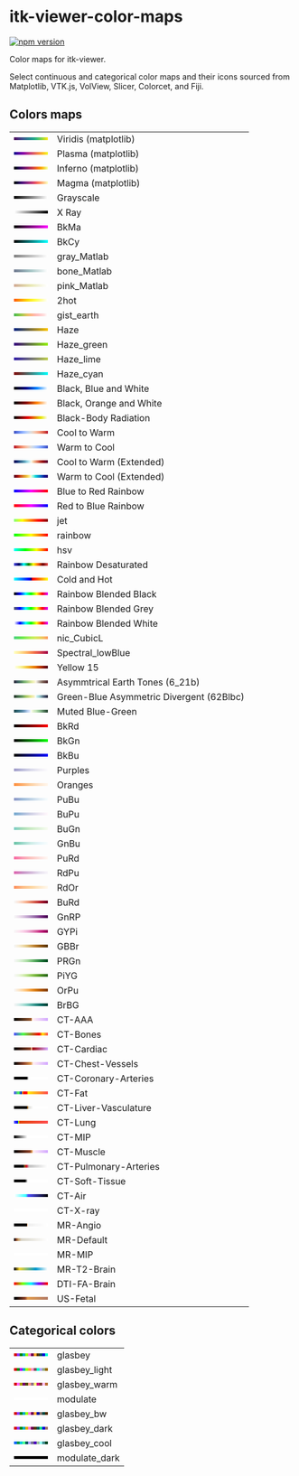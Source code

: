 # itk-viewer-color-maps

[![npm version](https://badge.fury.io/js/itk-viewer-color-maps.svg)](https://www.npmjs.com/package/itk-viewer-color-maps)

Color maps for itk-viewer.

Select continuous and categorical color maps and their icons sourced from Matplotlib,
VTK.js, VolView, Slicer, Colorcet, and Fiji.

## Colors maps

<table>
  <tbody>
    <tr>
      <td><img src="data:image/png;base64,iVBORw0KGgoAAAANSUhEUgAAADwAAAAFCAYAAAAZiY8XAAAAAXNSR0IArs4c6QAAAMZJREFUOE/lk1FOAzEMRJ8T22mbHqtH6P3PQbsbB2UDrSqEBAiQEB+jmSRfo7yRk5x78oIUR9zBbcqM7gqWCVO6JcJHToQJoTL9lpl3OhzCoL9mveeufXsfPsRNQdIga6DaMG24NoqulLyy05VdXtjrwiFf2eeFmi9brumy6ZiHP3GUl3O6UqVRRajJOEhBTnKO/1a4fbiwZZon+h//4fXdwqawYfw1pCe6E/G7fzPSOrD9HNLLm8I2d/yTG46H/Y4t/86GnwGuqRIzRB2bAgAAAABJRU5ErkJggg=="></td>
      <td>Viridis (matplotlib)</td>
    </tr>
    <tr>
      <td><img src="data:image/png;base64,iVBORw0KGgoAAAANSUhEUgAAADwAAAAFCAYAAAAZiY8XAAAAAXNSR0IArs4c6QAAALdJREFUOE/Vk8tuQyEMRI8vYNMq+e58dABXPO4mSpQIddEuRjNmNzqMXPPNLy3xTeTLI5mIeRjKHJhP6ciCIaiACdNDQ6OjqaGpDqXYvZCW4kOOsdDfToVURw7rrd9B593zoYWjZy2Irntl0QJWmd5wq/hwxw2qCS3L8jtyzbe2W3iU/oeF627hLcIPdCfZXyKcG67vCZfdwn+acHZcn3/p+27hLcJ9py82fO74ow1bQdK53c83/APR3iI95n4tVgAAAABJRU5ErkJggg=="></td>
      <td>Plasma (matplotlib)</td>
    </tr>
    <tr>
      <td><img src="data:image/png;base64,iVBORw0KGgoAAAANSUhEUgAAADwAAAAFCAYAAAAZiY8XAAAAAXNSR0IArs4c6QAAAL9JREFUOE/lk8FOAzEMRF/srO0spdD+/5dudmMUVVTi1AOIInEYvbmOZqZATSmOSEOlseiKydQLxoqzEtnwNCINL4rLlOBScOUm+WTikpgOXAZ+54Hrgel+p9WO1R1bOsukder0tlGn947ahkZHfUOmolNip0RSQiEcIsjWyFgZ7cSIE6OdGfFG+oXiV6pdsOWdAnX8t8DHUwPrrdnfbHh/auAfnXRjtNeHk+5/KfCydOr88OT87rc+fCb9+uXDHzioyxIGANGjAAAAAElFTkSuQmCC"></td>
      <td>Inferno (matplotlib)</td>
    </tr>
    <tr>
      <td><img src="data:image/png;base64,iVBORw0KGgoAAAANSUhEUgAAADwAAAAFCAYAAAAZiY8XAAAAAXNSR0IArs4c6QAAAMBJREFUOE/Vk9tKBDEQBasvSSez//+1bibSiYqCrMKI4kNxOo/FyRHwqVJR7Zh13Dol0YOqB0VuhBzETDptBkEh1AnVjQnVZGUo+62TMPZ73XOnnht7zUHYIHxQF3dKGZQ68DgX1kAXiiwMaY70Ai2p74h9R2O2vDPbykTAz+vCSk25h8Ip/iL5x8LjuvDFhnUQ5Tca7qvh+3Xh/9Xw0yNhlxvtiw2/7Te/tED4T2z4jsf8ZMOy9/utDedu48OGnwEUyX6QPIzOYgAAAABJRU5ErkJggg=="></td>
      <td>Magma (matplotlib)</td>
    </tr>
    <tr>
      <td><img src="data:image/png;base64,iVBORw0KGgoAAAANSUhEUgAAADwAAAAFCAYAAAAZiY8XAAAAAXNSR0IArs4c6QAAAGJJREFUOE/FUkkKwEAIy6Dj///bldxKKUVNoSc9ZEUHgMPdMecEZ2fvcP7yGwB2NbDKr5ZX/Fh4UwS6X1EtecUreVl4zQiYGSLi8e0z/C8xdy3mYr6MBwsvGeAbRuVXr634nRPFE+jJ30dGAAAAAElFTkSuQmCC"></td>
      <td>Grayscale</td>
    </tr>
    <tr>
      <td><img src="data:image/png;base64,iVBORw0KGgoAAAANSUhEUgAAADwAAAAFCAYAAAAZiY8XAAAAAXNSR0IArs4c6QAAAGFJREFUOE/FUksKgFAI9N3/xk9tYnYREeoErXQxX3QBQESYuxvnZJ9w/vJbAA41sMrvllf8WDgVgelXdEte8UpeFo6KQGba3vvx7Sv8LzF3LeZivooHC3sF+IZR+d1rK34nJhJ6JDqdWKIAAAAASUVORK5CYII="></td>
      <td>X Ray</td>
    </tr>
    <tr>
      <td><img src="data:image/png;base64,iVBORw0KGgoAAAANSUhEUgAAADwAAAAFCAYAAAAZiY8XAAAAAXNSR0IArs4c6QAAAGNJREFUOE/FkkkKgEAMBGuY5f//daVvIiKZtOApOfRKUoCj0eh0NDN7hvOXXwF2N7DLny3v+Knw5ghkv2K25BXv5FXhNSJQqQzG49tH+F9i7lrKpXwRDxVeIsA3jMufvbbjdwJhzg7tKQp+vQAAAABJRU5ErkJggg=="></td>
      <td>BkMa</td>
    </tr>
    <tr>
      <td><img src="data:image/png;base64,iVBORw0KGgoAAAANSUhEUgAAADwAAAAFCAYAAAAZiY8XAAAAAXNSR0IArs4c6QAAAFZJREFUOE9jZGBg+M/AwsLAwMrKAKbJYZOjZ4DsY2RgYPhHlieRHTzEPPx3pHn4D1EeZmZmYGBjw57sBzqGQe4CuY8Id4CS9G9iFOJVQ4RFFNtBpSwEAFzTDu2XWKRnAAAAAElFTkSuQmCC"></td>
      <td>BkCy</td>
    </tr>
    <tr>
      <td><img src="data:image/png;base64,iVBORw0KGgoAAAANSUhEUgAAADwAAAAFCAYAAAAZiY8XAAAAAXNSR0IArs4c6QAAAGdJREFUOE/dk0sOgDAIRMvn3sO9/YadFjWSoDEuuiENwzwYArCISGPm8KrqLNyEn9U4m7XXJjObj8x67ZeGAUxVxu5S3gJ+W9s3PH51ww6DiHZRywIKJw1gyDbJ/q/MsKoGCFfx67VXlE4T6Mx6zVUAAAAASUVORK5CYII="></td>
      <td>gray_Matlab</td>
    </tr>
    <tr>
      <td><img src="data:image/png;base64,iVBORw0KGgoAAAANSUhEUgAAADwAAAAFCAYAAAAZiY8XAAAAAXNSR0IArs4c6QAAAIxJREFUOE/dk90KgzAMhc/PHthrX8IHdnOSjkmlnYWJKF6UhJA0CV8Ou35404IkKGzuLzGCX7+Wl2qI5j/iqocllI8wy3jMt8olK7XtHHb9MKVBa4tGEwv0vRZ+NcnsXtiQma4gv6KzCD8vRdiEcexJj9uEgw5KDT8EMdf9bw0HyU+PHYRtONftnxqeAXuaE+ghaPQ8AAAAAElFTkSuQmCC"></td>
      <td>bone_Matlab</td>
    </tr>
    <tr>
      <td><img src="data:image/png;base64,iVBORw0KGgoAAAANSUhEUgAAADwAAAAFCAYAAAAZiY8XAAAAAXNSR0IArs4c6QAAAJVJREFUOE/lU8kNgDAMs1P2/7AF07APp9I0tPSDOISEeCAXxyClttl37UIhGASGjIiS0/NulrTOJ4zflFqK/afWUTkBGdIjAPxsaO+uKefGAYr1PHN5Xun7rp3/tvB0uLC6rq5s7n/b4bFcWILF+VKk/WI8/o9F2iOcY34n0sOhw7GDAq2O9XvvsKQLeq/DDQBN3fkOr+95E+hSlOqhAAAAAElFTkSuQmCC"></td>
      <td>pink_Matlab</td>
    </tr>
    <tr>
      <td><img src="data:image/png;base64,iVBORw0KGgoAAAANSUhEUgAAADwAAAAFCAYAAAAZiY8XAAAAAXNSR0IArs4c6QAAAJRJREFUOE/lU8sOwzAIMw3Q9hv7/1+xRyavIEVMu0ydpqkHCzDhQIylb+gwAF6QHGPtjz3OmbzCg1MDmgNNC9peiwNTwoDJANGIC4B1R49cGIk5ePaTi1ySi7mhlr7hfraFb4csTEV1UPojhamsf13h6yEL17Oe4wN+dtJx1rRCOekLNCwx+vidh2kdvn96N+P/ePgBwdAi6Gro1dYAAAAASUVORK5CYII="></td>
      <td>2hot</td>
    </tr>
    <tr>
      <td><img src="data:image/png;base64,iVBORw0KGgoAAAANSUhEUgAAADwAAAAFCAYAAAAZiY8XAAAAAXNSR0IArs4c6QAAAJtJREFUOE/lk80KwkAQg7+Z/fXJeuvj9uXUjkw7tR4EEaqXHkKSWVgIJDJMozWdaWpUJdi1UdRoYnRROkIToTmjT93N3xLOzfXCqy9zJs2FZGXlDeFFKlBB/FfnzVfQDJoCuusUN+cU90W/IGco5S1kmMb5bIHvZwt8OzLwxZT670p7hVX3Wn+o9PXbwB2lxp6P23ADKbHp3234AaZLfOgZ/nd+AAAAAElFTkSuQmCC"></td>
      <td>gist_earth</td>
    </tr>
    <tr>
      <td><img src="data:image/png;base64,iVBORw0KGgoAAAANSUhEUgAAADwAAAAFCAYAAAAZiY8XAAAAAXNSR0IArs4c6QAAAKpJREFUOE/FVFsSgyAMDCHpRTwo3rsmdkKQUqstzmj7wQyIm9fuEnhIM6IARQWOCoSa93mh+Ld69r3/55hlcYuLkuNUbLnzs9914Zp6eIXLddQ4z5jrnJav7SvwMCri9P+GqQyxHdQ1DSfpZjgoEJ3BsKlj9iF/UsY1DY9TZfgl+Y8lvcmwSbUM5jxJp/sewxEFbrseNht4MV+ZOuhhyxnf3o3Fp1vq6PfwA4f/NLzUsOdvAAAAAElFTkSuQmCC"></td>
      <td>Haze</td>
    </tr>
    <tr>
      <td><img src="data:image/png;base64,iVBORw0KGgoAAAANSUhEUgAAADwAAAAFCAYAAAAZiY8XAAAAAXNSR0IArs4c6QAAAJRJREFUOE/lVEEOwyAMSwKoL+r72L9bwmQIbYp2nFZNPUQBO4DAMbwuubIohaQksZBEJQkuMEekQtyyttwD9dX4jqEW+Dk2vuGVGHvb+p47f9Z7vho+8lQXPI597NwDNz64devyUpbypAvncp/CUIR+rvD+PwrjgZwFPrU0rCmTFa4tnbf7FP6Wh0enTB5O9me4C78BEMgxzBW2/64AAAAASUVORK5CYII="></td>
      <td>Haze_green</td>
    </tr>
    <tr>
      <td><img src="data:image/png;base64,iVBORw0KGgoAAAANSUhEUgAAADwAAAAFCAYAAAAZiY8XAAAAAXNSR0IArs4c6QAAAJNJREFUOE/NU1EOhTAI64BreAgv7SV128uARYz6YaLL+2Ks6aArpHlaKlEBcwWxRyogz3tU/O6+8zjy7Hx413HWeI0btveiuYTeQi19W6znA0/2vPM7nuZpKWMEA8TZP+EsWLgiqZjvBecxgs0lc32Aw1JA5LWC483hbYzg/3F4fVtwHM3Xd7jtLLVpyRAG0sMd/gFmtjJDgvNiAgAAAABJRU5ErkJggg=="></td>
      <td>Haze_lime</td>
    </tr>
    <tr>
      <td><img src="data:image/png;base64,iVBORw0KGgoAAAANSUhEUgAAADwAAAAFCAYAAAAZiY8XAAAAAXNSR0IArs4c6QAAAKdJREFUOE/lVNEOwyAIpAL1xX92/z3FBdC2WUy2LO32sAcSvRNQOVhyTE0ogKwIQm4VEQQDSNA9gbBbI4JKbFjta8XUxjnFd35w3H09ztHXYveYzrHxns9zjTPmxx2b5mUoR3zz3e+03GKS+pMHr9D0g7/94BxT/bcKl/cqjCax8yR9doVd6i8lnWO6X1Jh1H77sIdN5vMeLuzzwPnn2cFQNCd2fNLDDxElNc+0VPwdAAAAAElFTkSuQmCC"></td>
      <td>Haze_cyan</td>
    </tr>
    <tr>
      <td><img src="data:image/png;base64,iVBORw0KGgoAAAANSUhEUgAAADwAAAAFCAYAAAAZiY8XAAAAAXNSR0IArs4c6QAAAF5JREFUOE/dk7sKgDAMRU8L5irY//9Yn4MVRLBk6BKHcJZkOLlJAg4QYHRhNpDAWjQwgR78mJmUKcZVanN29CRg7yJ6LyyA8BZeeIQygDfhNbxwPXWv8PJL4Zr6++9Pju8T6OHPJKQAAAAASUVORK5CYII="></td>
      <td>Black, Blue and White</td>
    </tr>
    <tr>
      <td><img src="data:image/png;base64,iVBORw0KGgoAAAANSUhEUgAAADwAAAAFCAYAAAAZiY8XAAAAAXNSR0IArs4c6QAAAGBJREFUOE/dk8sKgDAMBMeCuwr2/z/WJyI9KJT20Es9hLkkh8kmA3AaENCEAWyQ8pTBghczM8EzKD7lArUUewbgaCKaFtaB8N698BRhvNOvS3jrXjideqXw+kvhlPrn7y+O7xPoT4XzBgAAAABJRU5ErkJggg=="></td>
      <td>Black, Orange and White</td>
    </tr>
    <tr>
      <td><img src="data:image/png;base64,iVBORw0KGgoAAAANSUhEUgAAADwAAAAFCAYAAAAZiY8XAAAAAXNSR0IArs4c6QAAAHJJREFUOE/NkskKwCAMRJ9RSpdTocv/f2dXUuzBngz14CEEwzD4knHA1QMdoP2tUu8mRNNShp8PShgRWWLNSfde5+nMAacVeADazAXVCHxYgS36GoF3C4Bqf11Yo60GhSKeF+kVkemJu0Z6swJb9LVd+Aa1hxPoBN+lKwAAAABJRU5ErkJggg=="></td>
      <td>Black-Body Radiation</td>
    </tr>
    <tr>
      <td><img src="data:image/png;base64,iVBORw0KGgoAAAANSUhEUgAAADwAAAAFCAYAAAAZiY8XAAAAAXNSR0IArs4c6QAAAMdJREFUOE/dkzFuAzEMBOdOInV/8hf8aD/HdZDEJ1LSBZSDdO4cOEgxGLaLXS6n8+WQrSBF72yKFpm3loyUPK0aTqiudyS8oBKACGg+vhlIGmgKd3RtyNrJS9jJOIKTeyUPI3cjtUpqxtrqZPE7mIGFK0dQjWGVsVd6NXp4Dxu+G+1m+M3x8KdjH4a9O/bWqFdnOZ0v42HgLSMz6P8K3PNW0L/WcLQ8m31+w+3lDQ8j+W9P2qnXNiftjwL//O/TJ91QjPSCH/4C4/S8XDmOziUAAAAASUVORK5CYII="></td>
      <td>Cool to Warm</td>
    </tr>
    <tr>
      <td><img src="data:image/png;base64,iVBORw0KGgoAAAANSUhEUgAAADwAAAAFCAYAAAAZiY8XAAAAAXNSR0IArs4c6QAAANBJREFUOE/dk8tuwkAQBMvenRlIIs58Af9/4OPYmX1ENoYbSg5GinIo9blV3dM1X4adBT1l9EvQT0U+BDkqchTykgclPTGSKfPBmNWYTJnU4IkyxFZ6vtOy0rJRk1JnpSYjECpCdKGOTPSE90y0hLeZaDNeF6aVCPCVgfvAo+O+URruFS+VKI90vARxc6Js3ArTNV/6vyq8FL8txV8XbrsXVmNsdv+KYS9O3QxXO2f0JO+dtNh9zu+e9C8Mx+6Gf/hwS4ajVJbv7vvhx49fTfobIYyqafgnQO0AAAAASUVORK5CYII="></td>
      <td>Warm to Cool</td>
    </tr>
    <tr>
      <td><img src="data:image/png;base64,iVBORw0KGgoAAAANSUhEUgAAADwAAAAFCAYAAAAZiY8XAAAAAXNSR0IArs4c6QAAAN9JREFUOE/lk7tOxDAABCeOn0lIy7fd/xfQQYgd23HsoDvR0EBzguKK1TbbjLTTweVUVqKdoreS3iqkU6hBI0dzazVqbhsrUe7aCu0M5prhK1bjBss4DcyjY54sk1GMWjIbyZNRDEoyy5PnLqKEQMcXWvig+jfaulCXd2oItLBRfaCuG8fiKX5j3yLJb4R1I4ZE8oWcdnIu5FhI6SAfHXsV5NaTT03uNBlJpicLQRY9HVzaowHXRwM+/g/4lRaWP790uQewtprhm8OOycg7OLxSfPzR4T0W4i8OJyHYRc8nQDt6K0KjdXEAAAAASUVORK5CYII="></td>
      <td>Cool to Warm (Extended)</td>
    </tr>
    <tr>
      <td><img src="data:image/png;base64,iVBORw0KGgoAAAANSUhEUgAAADwAAAAFCAYAAAAZiY8XAAAAAXNSR0IArs4c6QAAAOpJREFUOE/lk71OwzAURs+9dpPmxy0sHZHyWH13JNSpldhwmpDYjlGYGSIGhGA4D3D0fUfOdLmSQC0JpwtOE24XaYtA21jqRqlqZX+0FM5gncW0BtMotjEYp+hKrWi5w1Qlpimx9UqFqQ7Y6gEtH5HyhBQnxHRczBOveeDKzC0lbtFymS3P48LLqPghkfpI9AviE9kndEjkcUHuEekT6sMn+JnsA9lPLH4i9TMyTuznd2odkTCg8Y7GHjnTLf9NOG0SPliKwy9e+C2Q+20Lx03Cf+jS4SthVwSajQ2vHcu3Gh65Mv1YwxJ7PgBL6YOKfnHF6wAAAABJRU5ErkJggg=="></td>
      <td>Warm to Cool (Extended)</td>
    </tr>
    <tr>
      <td><img src="data:image/png;base64,iVBORw0KGgoAAAANSUhEUgAAADwAAAAFCAYAAAAZiY8XAAAAAXNSR0IArs4c6QAAAFlJREFUOE/lk8EKwCAMQ58w0O3/v1U35lYpeHJO2XH0UBqS9hCaOhBZgQBof8Mz/eveQgZSrb2De5zOz/ix7kBua4Yva4Zza9gDWxPv/0U6AsfjVTTSp6ULF/z4n/Lum09IAAAAAElFTkSuQmCC"></td>
      <td>Blue to Red Rainbow</td>
    </tr>
    <tr>
      <td><img src="data:image/png;base64,iVBORw0KGgoAAAANSUhEUgAAADwAAAAFCAYAAAAZiY8XAAAAAXNSR0IArs4c6QAAAFpJREFUOE/lk1ELgCAMhD8hSPv/v9WKrInWQ6QSPsoexh3b7uHYzQgIOMByY4v/zft0gYkVcm0Pvnmt19rt0RmBS5vhU5vhUBqegeUT77Ei7YG98iop0oemC0cfIJ/ygRlg0wAAAABJRU5ErkJggg=="></td>
      <td>Red to Blue Rainbow</td>
    </tr>
    <tr>
      <td><img src="data:image/png;base64,iVBORw0KGgoAAAANSUhEUgAAADwAAAAFCAYAAAAZiY8XAAAAAXNSR0IArs4c6QAAAFBJREFUOE9jbP9f8Z+T4TsDB8MPBhCNzIaJ4aIZfjAwMHxnYKA3TYm1jO3/K/6NNA//HWke/kPIwzB59KRN86QMyy5oaZjSJP2bkIeHUx4GABhjLoaWFMXAAAAAAElFTkSuQmCC"></td>
      <td>jet</td>
    </tr>
    <tr>
      <td><img src="data:image/png;base64,iVBORw0KGgoAAAANSUhEUgAAADwAAAAFCAYAAAAZiY8XAAAAAXNSR0IArs4c6QAAAFlJREFUOE/lk80KgDAMg7+BsOn7P6tuOK0UPO2H4lF6KA1JewhNA4KsQAK0z7Clf91bKnC8lQd4xOm8xRt6QLi9Gb68Ga6t4QhsTbx/F+kdKP2raKRPTxd+AJMHn/J+EEzZAAAAAElFTkSuQmCC"></td>
      <td>rainbow</td>
    </tr>
    <tr>
      <td><img src="data:image/png;base64,iVBORw0KGgoAAAANSUhEUgAAADwAAAAFCAYAAAAZiY8XAAAAAXNSR0IArs4c6QAAAFlJREFUOE9jZPj//z8Dw2cG8vAXDH0sDN8ZeBkYqIZZvmNxGqa1RDufkeH//39Eq8YImKHp4b8jzcN/aOVhHgYGBj4SkzdIPUgfLFvQIkn/ppWHqZGXqe1hAJ/o0fITXg0nAAAAAElFTkSuQmCC"></td>
      <td>hsv</td>
    </tr>
    <tr>
      <td><img src="data:image/png;base64,iVBORw0KGgoAAAANSUhEUgAAADwAAAAFCAYAAAAZiY8XAAAAAXNSR0IArs4c6QAAAK9JREFUOE/dk7EOgjAURQ8JDiVBSBDH8jn9/5lJXQUsgdBEREMkkSIDbOjwcl67ndx3HaXSpzGaptGMOd5b34UkAnkAGUEy4dEDff6e8vMX7xpkCEkAMpgwhNgFMiAfON0z0BXkFRS1zbyGooK2c9kLYY3vedbbUSrt/kk4EAJ/JD0n/Pg54T7pPtUh6bUJt5sSLoDrzHkvPOklCd9t4RJjblaf13X4Avr07vMGO/wC5lRgaHOSOosAAAAASUVORK5CYII="></td>
      <td>Rainbow Desaturated</td>
    </tr>
    <tr>
      <td><img src="data:image/png;base64,iVBORw0KGgoAAAANSUhEUgAAADwAAAAFCAYAAAAZiY8XAAAAAXNSR0IArs4c6QAAAG9JREFUOE/lk80KQFAQRs9dWOBBFO+DB3ffgiUWFyN/RSEkFncxzfRNTZ2aoxARKqCGTX8rW98xBaDHishI0MRoAicHD3CZ+tG8t7+ZKUQ624Bb24CbP4BDMtKfXtpcAh4cLx+4/oXD/uz/4vOJ1z0/NrjthWgG9gAAAABJRU5ErkJggg=="></td>
      <td>Cold and Hot</td>
    </tr>
    <tr>
      <td><img src="data:image/png;base64,iVBORw0KGgoAAAANSUhEUgAAADwAAAAFCAYAAAAZiY8XAAAAAXNSR0IArs4c6QAAAHhJREFUOE/llMsKgCAQRY+tc9/j/z+t2ku7tEJQUJtaFUEthtHray5HVcAGLdAh52SsVfkUaZnXqgkYLkNjslPPKtAz4Lcbi1xom6mx9LgQadtrsa+A9Wg0mvdlfM+we5OwRLYHmnDnniBs/0Z4eZNw+nikX+RuwjsoyKlSEERyVQAAAABJRU5ErkJggg=="></td>
      <td>Rainbow Blended Black</td>
    </tr>
    <tr>
      <td><img src="data:image/png;base64,iVBORw0KGgoAAAANSUhEUgAAADwAAAAFCAYAAAAZiY8XAAAAAXNSR0IArs4c6QAAAH5JREFUOE/lkzsKgDAQRJ/Wflo/p7LyFt5a7UXIgl+iEUKQWImFxTC7UwwMOxtUdbOJShBJOViliJysHJ0cDhSG7dnWwh5ovYgZHq20ZTwC2q5z2NG2IWKmZDGwZ61de1DVzfq3wMuXge9KUgKZKdIbF56/DOz7jrcqPf0p8A7ulw1h6vPbEQAAAABJRU5ErkJggg=="></td>
      <td>Rainbow Blended Grey</td>
    </tr>
    <tr>
      <td><img src="data:image/png;base64,iVBORw0KGgoAAAANSUhEUgAAADwAAAAFCAYAAAAZiY8XAAAAAXNSR0IArs4c6QAAAHFJREFUOE/lk70KgDAMhD+d7e7P+z+a7V7crJ4UFEopdSoODuGSGw4+knSS5BxYCyVNPY3ABMy3pn3q9Q5Yq2Xwr1Ex0mxAjLOZZp78QGDhuCvto/fMnaTzb8DHl8ClI1mAeEytNhy+BK59Ryvg/U/AF/9VEmHMOHLAAAAAAElFTkSuQmCC"></td>
      <td>Rainbow Blended White</td>
    </tr>
    <tr>
      <td><img src="data:image/png;base64,iVBORw0KGgoAAAANSUhEUgAAADwAAAAFCAYAAAAZiY8XAAAAAXNSR0IArs4c6QAAAKVJREFUOE/Vk0sOgzAMBefZgV6OU3FDrkN+VUKEiip1xaIsrPFLVk/WaNnWahaRRUyNCbO9Z40cVHAruAqhM595kpgRs8SE0XPf1ffOMQHO97aHKrwTHOEVwqAXsCysgGc6LzmBJx1/6RhvzEKxogjsB1umcQct21ruKPySCA8pnO8o/KQLpzsKP+nC8WdhTwT+wOHaPP1wejj77bChWIbDzd+rw28mt+mseIsUogAAAABJRU5ErkJggg=="></td>
      <td>nic_CubicL</td>
    </tr>
    <tr>
      <td><img src="data:image/png;base64,iVBORw0KGgoAAAANSUhEUgAAADwAAAAFCAYAAAAZiY8XAAAAAXNSR0IArs4c6QAAAIBJREFUOE/lk0EOxDAIA53/v6kPKwa8gjRSdy/tOXuwGHMBK2QoDyETSALhQBDIqg6tnk/f+uXyrZiVAS1fzJg9K84vLi+q+7nYJqePVly6c6/Bayw1x9f6xQbQ1XJPkAKt+gJPYSiP/LfAsVPgMMAeXti3CVyny+eT5jaBX/zhD2KYynrGZBcjAAAAAElFTkSuQmCC"></td>
      <td>Spectral_lowBlue</td>
    </tr>
    <tr>
      <td><img src="data:image/png;base64,iVBORw0KGgoAAAANSUhEUgAAADwAAAAFCAYAAAAZiY8XAAAAAXNSR0IArs4c6QAAAJ5JREFUOE/lk7GKAzEMBce7//+1FyJZsvWCnSXVwV2XYothjA2GV0yThqQH0g+lB2A0bFvVoRxp+WJ2tHE0HBbTIA2lf6wMFMnbsc3yuotxvU0UE+WiUApFUSHUi3DhVpvRYQTMXN80PBs9G3F5nT0atg1WJ1YHpgNvJ9ZOnIMmjbrb4Hm3weNug/N/g2P3zG8Nl0E8UfbvNXx1/VfDL/EtyEXrIuyvAAAAAElFTkSuQmCC"></td>
      <td>Yellow 15</td>
    </tr>
    <tr>
      <td><img src="data:image/png;base64,iVBORw0KGgoAAAANSUhEUgAAADwAAAAFCAYAAAAZiY8XAAAAAXNSR0IArs4c6QAAAMVJREFUOE/lk0tuwzAMBccSKdlKjxHkArn/pSzKH9lNCiVpC3TRVVAU7WLw3nbwyO54Ol/DkIjpQEufFDcoLik+uAcdolc0XJAAsffEwX9m69ETpCFEFZLcGVToRejfU/ytR1GCbwTUBXwXHyScO+C6F9ZlJ2cj54LlERvzLSczlmLMZsxlYikT81Soc2VbK9tSqWtjo9bG/tG74+l8+W/Cr39XuN7X/bLw/ruFC9kMG5930tuPCqunFyWKPP+Hp8pWv//hN14dTTr09mHBAAAAAElFTkSuQmCC"></td>
      <td>Asymmtrical Earth Tones (6_21b)</td>
    </tr>
    <tr>
      <td><img src="data:image/png;base64,iVBORw0KGgoAAAANSUhEUgAAADwAAAAFCAYAAAAZiY8XAAAAAXNSR0IArs4c6QAAANpJREFUOE/lk7tSAzEQBFtaSavzBRREJnLkL/D//w4RyT1XknmVDycEBBDxCKZ6066dcYfT8TV1iubEhamLxByJXSAkQZIQ1L/fKhv1mqyeXj07dfTqyNd00aMhkCVu1KBoTGiIZBFUAkmU4HrE7RDf4X3G+UwIt4R0T5EbHmphKI3BGtYapZ0prWHTyjrOrNPMMkzMw8QyTpTZttSlUFejmW2sZaXaQpkfcYfT8eW/CT//VeFqRluMWj9++OlnCd8R0v7zSp8bNn690sUW6rXS5+8LX7Yrv2rDb3obR1RNAWp0AAAAAElFTkSuQmCC"></td>
      <td>Green-Blue Asymmetric Divergent (62Blbc)</td>
    </tr>
    <tr>
      <td><img src="data:image/png;base64,iVBORw0KGgoAAAANSUhEUgAAADwAAAAFCAYAAAAZiY8XAAAAAXNSR0IArs4c6QAAAMdJREFUOE/dk0tuwzAMRMcQf0KMniDnyS73P0W3EkVZdmG76TotigLN4mFI7gbDma63+0ZmSKxIxCDRc2YFEZ83EjAJhPhQZYWyHWoiMNnVMGfDxfLBnPXcVZCFkCXhooS3nDBngKlim95ReoEvDW10tCUQ64JYB2Ib8B7waAc19vmktUDzXTu8Okpx1OLwh1aH14b2SY+OB9P1dl+/ZZgFSv/b8HjG8J6yvkjCyzOGv176BRLuyQz0gw4LK/IvdThGh/9Bhz8AoVe7JmUyOsEAAAAASUVORK5CYII="></td>
      <td>Muted Blue-Green</td>
    </tr>
    <tr>
      <td><img src="data:image/png;base64,iVBORw0KGgoAAAANSUhEUgAAADwAAAAFCAYAAAAZiY8XAAAAAXNSR0IArs4c6QAAAGFJREFUOE/FkjsKgEAMRN/i6v3vq64ynQhKkhGskmK+JA04OjADmpW9wvnLrwHDDezys+UdPxXeHYHqV2RLXvFOXhXeIgITsDy8fYT/JeaupVzKF/FQ4TUCfMO4/Oy1Hb8TtNIJ8u4jL68AAAAASUVORK5CYII="></td>
      <td>BkRd</td>
    </tr>
    <tr>
      <td><img src="data:image/png;base64,iVBORw0KGgoAAAANSUhEUgAAADwAAAAFCAYAAAAZiY8XAAAAAXNSR0IArs4c6QAAAFVJREFUOE9jZGBg+M/AwsDAwMrAAKbJYZOjZ4DsY2RgYPhHlieRHTzEPPx3pHn4D1EeZmZgYGDDkewHOoZB7gK5jwh3gJL0b2IU4lVDhEUU20GlLAQAr9cJ8oQxyqcAAAAASUVORK5CYII="></td>
      <td>BkGn</td>
    </tr>
    <tr>
      <td><img src="data:image/png;base64,iVBORw0KGgoAAAANSUhEUgAAADwAAAAFCAYAAAAZiY8XAAAAAXNSR0IArs4c6QAAAFVJREFUOE9jZGBg+M/AwMLAwMDKAKHJYZOjZ2DsY2RgYPhHnieRHTy0PPx3pHn4D3EeZmZgYGDDkewHOoZB7gK5j7A7QEn6NzEK8ashbBHldlAnCwEAqtwJ8qYMUZsAAAAASUVORK5CYII="></td>
      <td>BkBu</td>
    </tr>
    <tr>
      <td><img src="data:image/png;base64,iVBORw0KGgoAAAANSUhEUgAAADwAAAAFCAYAAAAZiY8XAAAAAXNSR0IArs4c6QAAAI9JREFUOE/lU1sKwzAMk+Td/wD96Hl6p23dsNKEFgp9jDFGP4Jt2ZgYSey74SURCsFxnkfWE77Sjzp/MpKESFBAywn/IWtm7n7OlZl5jooljqnfMAPeUXc59t0wXu3g5ycHRxQ2mjoOsP0rhh/bBwuyvJeS/1dJ333ITfbLeQ+n14v/9r7KsAJpuOLXL3v4Db2DE7vloNCTAAAAAElFTkSuQmCC"></td>
      <td>Purples</td>
    </tr>
    <tr>
      <td><img src="data:image/png;base64,iVBORw0KGgoAAAANSUhEUgAAADwAAAAFCAYAAAAZiY8XAAAAAXNSR0IArs4c6QAAAIRJREFUOE/VU9EOgCAIPNT+yl/0i8tqEBQP1tbmmj0wxiHgDY5qyRtCBGKCeG+RY4dL7DCfl3oz66e1Z05rbRZpP+eJ+zdwmcu45AJAbaMb3N5TLXntS3g6PuRJDka49iWsW00JoDE3vPQl/HLDLAtcp/3FSc+PhPkcTVO/0TBrnZo63wElKBNSL+Ki1gAAAABJRU5ErkJggg=="></td>
      <td>Oranges</td>
    </tr>
    <tr>
      <td><img src="data:image/png;base64,iVBORw0KGgoAAAANSUhEUgAAADwAAAAFCAYAAAAZiY8XAAAAAXNSR0IArs4c6QAAAJlJREFUOE/lU0EOwyAMi5Pv98yT+ql2axUnMLROExK9TDtUDsREmNpYynrAIFAVJUJgSuQ6a0dlL7iOvuaHQFNpddtjTxrPGj/2LM/WOex3Mz9xOA8Q+FlIYl9L3J+cyk1cyvr8N8GPacH5mr/yh/cxwUZr3mZpC4t9s7Tb2635zpm19DYm+JrheqFrhpXZeuXvvgy7eExk+AQhAhOn78L49wAAAABJRU5ErkJggg=="></td>
      <td>PuBu</td>
    </tr>
    <tr>
      <td><img src="data:image/png;base64,iVBORw0KGgoAAAANSUhEUgAAADwAAAAFCAYAAAAZiY8XAAAAAXNSR0IArs4c6QAAAIRJREFUOE/lk0sOgCAMRGeKR/ZSnsYD+Q0tLZK4w426osybkhQYjtN8DCSSEImA17oWfSAKZ/CrV9RbPdYHqK7nttx04yKMlUSzr9x0Zr/2IOrck3VjXle/82DjNO9/G3jrGjgRgne98Ho/sMQ3/dqXXrpeuGSwZtgv6oEMe75Ltp/I8AlQcROs+Zl2nAAAAABJRU5ErkJggg=="></td>
      <td>BuPu</td>
    </tr>
    <tr>
      <td><img src="data:image/png;base64,iVBORw0KGgoAAAANSUhEUgAAADwAAAAFCAYAAAAZiY8XAAAAAXNSR0IArs4c6QAAAIxJREFUOE/lU0kKgEAMSzr+2u959EeupFVHFEFQRPFQ0h1KGpZ1NSQOkBVCC19mB/m5Hj1EImG0lT/nMi59iF7NUIaYEypWzaMJqb3KbPI+s6op9k7HqbbZ7zNlXfV/O7jbHwwk9rcwXIgZIrP/AobbQ4b13ti/+tdfurn80hb6yXp+SsMJBoSWT2p4BIvMXWaJdZWAAAAAAElFTkSuQmCC"></td>
      <td>BuGn</td>
    </tr>
    <tr>
      <td><img src="data:image/png;base64,iVBORw0KGgoAAAANSUhEUgAAADwAAAAFCAYAAAAZiY8XAAAAAXNSR0IArs4c6QAAAJRJREFUOE/lU1sOgzAM86Nn5WSchGuNPZS0wJimDSQ0CU39cOqkH25sdkN/LxQsY0HDEkyjrFAoMryaV33H6DXM/huu8dO8SJCE4kQNJopa6qhY+8nOiDYTiOQrAvp074b+9m+Cr9sFTxt/dsT5NjxuFywUG8bxgh1e/JGlL7sEf8uwhJIf8prhyD6T35vhzPRBGX4AV9YTp+v+LPwAAAAASUVORK5CYII="></td>
      <td>GnBu</td>
    </tr>
    <tr>
      <td><img src="data:image/png;base64,iVBORw0KGgoAAAANSUhEUgAAADwAAAAFCAYAAAAZiY8XAAAAAXNSR0IArs4c6QAAAHxJREFUOE/lU8sOwCAIa9H9637Lr/SwZ0QWzebJg0u2AynUQiQNjHM44Al4ARO6nCvnCFZ5UyOmE+TeFMrBMNdU/qYRAVLQ0Go++NTb0JJQLa932qyC1NlVHeewNxee7KMfXHgb67AU919yeP2bw8tYh6s773G4vvmOGz4BDBUThB0mRnYAAAAASUVORK5CYII="></td>
      <td>PuRd</td>
    </tr>
    <tr>
      <td><img src="data:image/png;base64,iVBORw0KGgoAAAANSUhEUgAAADwAAAAFCAYAAAAZiY8XAAAAAXNSR0IArs4c6QAAAJxJREFUOE/lU1sOwyAMsw07KvfjRt09usFEAlVZpWkf3aRpHyjkgVESm0vKtQahRMJseLI9fshFr6UEBgKi2dkXuIvD8nMdg6ARC46ljjnfHUvjD8Kx2A7cmu93wxxxy/WaJeXysuELUaXjMH644fu/bfj2+Q07HQelGy2x0fbLlL6mvJazNBybbvaaflfD7Q3Q9Dx0a0OZ9HyOhh+ypV5rlJGRwgAAAABJRU5ErkJggg=="></td>
      <td>RdPu</td>
    </tr>
    <tr>
      <td><img src="data:image/png;base64,iVBORw0KGgoAAAANSUhEUgAAADwAAAAFCAYAAAAZiY8XAAAAAXNSR0IArs4c6QAAAI1JREFUOE/VU9EOgzAIvKP9yX6UX2ynSxG0XXyQZFv0gQAHITkOWKeyIiXslhOouRxYXx9iAaQz8sjpOIE9FoutjwloJuYtpvaPmM4Yei13XL2AOvOstuGsU1nihLMt5JmEX3HCfhFGuF2DbvVXCudt9pcUrnHCd1PYF3LtpOc44Q+F/Y9DCne/9scffgN8JhNhoAye9wAAAABJRU5ErkJggg=="></td>
      <td>RdOr</td>
    </tr>
    <tr>
      <td><img src="data:image/png;base64,iVBORw0KGgoAAAANSUhEUgAAADwAAAAFCAYAAAAZiY8XAAAAAXNSR0IArs4c6QAAAKtJREFUOE/lUzEOw0AI8/X/7z0pgE1FaZoOHdLqMnVANojFsj3mnHlLAgwMxYEKDAYgB8IB1sQb73uGId2ae/P9lu6QO2gBWfPCx/66x2Pvn4PTixN0NdZsPWGCUzAWJjx690hYCKaEMbEV6kDLxJhz6t8Ec4lgOtKucLhcFeiEyt0FDscSwYsiXbGOivZXkeYz2uci7Z8FE6N6e3GHcxf4S4eruzrbYcESuAOB0SvCTyTezAAAAABJRU5ErkJggg=="></td>
      <td>BuRd</td>
    </tr>
    <tr>
      <td><img src="data:image/png;base64,iVBORw0KGgoAAAANSUhEUgAAADwAAAAFCAYAAAAZiY8XAAAAAXNSR0IArs4c6QAAAKZJREFUOE/lU0EKwzAMc///3xwqyR2Kk7YMNjY62GAHI1nJRchaWmtbZEQqY9PWJzvWbu63ZIbMmbUPLutjeOKiuk4jtKP1XUO9dW1y/+2coVWRa2FNcYI1RJDG0w4GrGsg0XeIQSGW1lr+m2FdNqwMwWkeaf9iwhgJ87Jhnzkz8A3DPm2f6zzxF04aTw3n6O1dh93v6q5x9vXTCWfkirc6jGn8QYdvA/ly2u3SplUAAAAASUVORK5CYII="></td>
      <td>GnRP</td>
    </tr>
    <tr>
      <td><img src="data:image/png;base64,iVBORw0KGgoAAAANSUhEUgAAADwAAAAFCAYAAAAZiY8XAAAAAXNSR0IArs4c6QAAAJdJREFUOE/lU8sKAjEQS///f627k2SknaLoQUT3sOAh5NFT6KT1fslmAAaaE3Ci/ODyE0qkHhryzJMjN5ILU1fmEDIEB1945IT3Qu666/LrbSO8EboODrhzQhtBFiSVjuVDCBFhgpNVenHr/eJ/K6zDC49r4Hl/mIcXPvlJx8eF15bHnt9vGEiN7f66Yc3tfr/hQNhPG74BKn8oiTVsRysAAAAASUVORK5CYII="></td>
      <td>GYPi</td>
    </tr>
    <tr>
      <td><img src="data:image/png;base64,iVBORw0KGgoAAAANSUhEUgAAADwAAAAFCAYAAAAZiY8XAAAAAXNSR0IArs4c6QAAAJhJREFUOE/lU8sOwzAIc/7/d9PDwMBEQqN2l63aDpt2QH5wssCtbz1aGBAEQtESPfnUMbQiDnPUToHbw+weBaY3uBTqxOENLrCxU3DXhVRCaSAdpBVPXdwCag5lgMUn5qA8DJ4efWLrW/d/C2zXAufFZV38Fy/Ma4H19OIrsAsW//KX1o8EPvb4lcDZ7+zv0w7PHs8+v9/hO3NGO9E/J89tAAAAAElFTkSuQmCC"></td>
      <td>GBBr</td>
    </tr>
    <tr>
      <td><img src="data:image/png;base64,iVBORw0KGgoAAAANSUhEUgAAADwAAAAFCAYAAAAZiY8XAAAAAXNSR0IArs4c6QAAAJdJREFUOE/lk9FqQzEMQ3X//38DN5Lsoty021s7GO1gBHMskRfFzjHG6EKO4fYX23Hg1vJDba6+7l56ghVexeZFEzMl4vRcvOsH46WYO7uXMCkwpdCLk8bc2jJMw6pFba2t6ztVaBrxjjFG/bfA/ljgTJTvn7BeD1xw81rvn6y0iVN/Z6X5LHC1obf94TyMf/kPG52UKtwAaHln/8s+ZKcAAAAASUVORK5CYII="></td>
      <td>PRGn</td>
    </tr>
    <tr>
      <td><img src="data:image/png;base64,iVBORw0KGgoAAAANSUhEUgAAADwAAAAFCAYAAAAZiY8XAAAAAXNSR0IArs4c6QAAAIhJREFUOE/dk0EOw0AIA53//zerBhsqsxupp6g9dg9oGMTFQhxjnFVIJIiCkCUUiIRpdx+QWZ8MCITyAvMFlnnXcl0IzZnZfTOWB0j3s2i2e08gBSoRZvdmLhbIgtpNey5OFwHp3kPPjjHO3CqwA8ZzYG0VuC/9HJhbBf7iwvFr4KoA/c9/+MNvZsVLWOagDjQAAAAASUVORK5CYII="></td>
      <td>PiYG</td>
    </tr>
    <tr>
      <td><img src="data:image/png;base64,iVBORw0KGgoAAAANSUhEUgAAADwAAAAFCAYAAAAZiY8XAAAAAXNSR0IArs4c6QAAAKVJREFUOE/lk8EOwzAIQ53//990CTZMNOlaaZrWaqdqB8tAcrHglaXWKGEoboD3D95Q1IFU/pkONazi9EMdbAh2ONuQzdpGr5QRToNSNtzZIXaQAhmgAqK/6m1GYX1LN9/rvc95Wd/pgE0vS63+L4HlQAbWnQKLAZubPb3h7QpmYN4p8C8nvW3YTgf2wfHOcPaP6wwr+X1nePCbLH9hONk+cHuF4SesqNjhaTBIBAAAAABJRU5ErkJggg=="></td>
      <td>OrPu</td>
    </tr>
    <tr>
      <td><img src="data:image/png;base64,iVBORw0KGgoAAAANSUhEUgAAADwAAAAFCAYAAAAZiY8XAAAAAXNSR0IArs4c6QAAAH5JREFUOE/lk7EOAzEMQrn//93c0Bjsilxy7dCh3SplsB7giYGjna1UACvBKqjq1vbOw5eLGnrkmegpdOkzSTxI9HXx8s4j/ItJog9vBoIE329mK08SKWKQRPl0EVObkL1GZn20s+VuhbVbYe5WOH4v7G1fW/6LDcfc7xcbfgLI1llA+jrWCQAAAABJRU5ErkJggg=="></td>
      <td>BrBG</td>
    </tr>
    <tr>
      <td><img src="data:image/png;base64,iVBORw0KGgoAAAANSUhEUgAAADwAAAAFCAYAAAAZiY8XAAAAAXNSR0IArs4c6QAAAJZJREFUOE/llEEOwjAMBMeN0ifwJA5ceADP4dOINjZySCGtUKuKqpeenM16Y63kjQAWQ0MMwlDbCZ7lm7HWe9vqram2nnG9XTid7/B4Yp2hCVQF85okY9Pv2e8yp4UrPVp6PjoFGzivFRZAj2Y4Hc1wv6/hd3Q8NqtX2te9/3+lu+0NQwxh9C/8mrFoOGdvXYY9u2kmwy8SMCRoT4yc6wAAAABJRU5ErkJggg=="></td>
      <td>CT-AAA</td>
    </tr>
    <tr>
      <td><img src="data:image/png;base64,iVBORw0KGgoAAAANSUhEUgAAADwAAAAFCAYAAAAZiY8XAAAAAXNSR0IArs4c6QAAAKdJREFUOE/Vk1sKwjAQRU8Um4Ddgt+6mex/F+1PayKmjbTTh5aCBUPBj+EOk8nAzZwoa2PkXEFes1nzauo98iBzDZlve9Vd7iSXaKXm5/pqz9v5x71xnp9nqwtwO8C1CzXkCmoNpYFCQ2GgXKpBWRvbzUbHh/lzw01aw4HMxd82fBdihISBjIQbDmkNf0M6oHvkF9jviPRzX8PLfy5E6BXDxjWcEm/4BSfTogOtNpScAAAAAElFTkSuQmCC"></td>
      <td>CT-Bones</td>
    </tr>
    <tr>
      <td><img src="data:image/png;base64,iVBORw0KGgoAAAANSUhEUgAAADwAAAAFCAYAAAAZiY8XAAAAAXNSR0IArs4c6QAAAKpJREFUOE9jZGBg+M/KxMjAysTEwMoMoiFsFhAN5jNBxUB8JDaSehaYGiLUg8yVluZmMDYTY9CIW8MwT1iAgYmNk4GJnQtCgzGMzcXAxI4uhqwWTQ+GWqg8WBzCZmRgYPg30jz8l1QPg2KJbRDFMDMo5kAxSGQM/yHVw+jq4UkanA3wZ4HBkKR/U83DWPMwA7QcgJQR2DwMjiHkPMwKiy3kWEPK23C1pOdhAOgjIFnZ4cXIAAAAAElFTkSuQmCC"></td>
      <td>CT-Cardiac</td>
    </tr>
    <tr>
      <td><img src="data:image/png;base64,iVBORw0KGgoAAAANSUhEUgAAADwAAAAFCAYAAAAZiY8XAAAAAXNSR0IArs4c6QAAAItJREFUOE/lk0EOwjAMBCexRQwXToU/9P+/K0lR3JJSKnFsJThE613bkVa2AzCaRs4aMRFq3LgKJnPO9S33Po2ckpDennOLTfvMp+uN1PVY1zvK5U7JMObg6HF5xRNueK0tc23rm7TlnzUPQPk3w3kfw3XaumzBgRN+7GN4vfJHrvTwS4br7eYvN/wEftULaDGHRSsAAAAASUVORK5CYII="></td>
      <td>CT-Chest-Vessels</td>
    </tr>
    <tr>
      <td><img src="data:image/png;base64,iVBORw0KGgoAAAANSUhEUgAAADwAAAAFCAYAAAAZiY8XAAAAAXNSR0IArs4c6QAAAE5JREFUOE/Nz8ENwDAIBMG1RCl0wYNK6L+IxE5aOB6W4L3iNAv4uHQRQVWRmbg7ZnZpSX+7gKPnvXIqePcYej0V/OqEXjkV/PQYej0R/ANlzBPojrx0AQAAAABJRU5ErkJggg=="></td>
      <td>CT-Coronary-Arteries</td>
    </tr>
    <tr>
      <td><img src="data:image/png;base64,iVBORw0KGgoAAAANSUhEUgAAADwAAAAFCAYAAAAZiY8XAAAAAXNSR0IArs4c6QAAALBJREFUOE9j9PX9/59B/AUDgwQIv4TQcP4Lhp/fmRk+X5UD4y9QGsS+cFqYQXjWPzBmfseACXgYGRgCmBkY/JkZGGyZGRh+MzEw/GGC0MhsmBiKHCMRanCYg8/sP4wMjL6+//8NaQ//ZWJg+EVkYEI9/Jegh6/JMXy+QuMYhjkcHEO0jeE/BD08KJI0IwPDH2jWQE62ZMTwb2I9jJyPycrDKLGIKw+CPIYmR4qnCORhAC/1M/7A+6+gAAAAAElFTkSuQmCC"></td>
      <td>CT-Fat</td>
    </tr>
    <tr>
      <td><img src="data:image/png;base64,iVBORw0KGgoAAAANSUhEUgAAADwAAAAFCAYAAAAZiY8XAAAAAXNSR0IArs4c6QAAAFBJREFUOE9jZGBg+M9AI9DqycUgrW/EoO2VyyAsrcfAwsLGwMLKysDKwgqloXxWVgYmJmYauQLVWEYGBoZ/tLJpsHr470jz8J+R5uHfI8nDADacE+hts5OdAAAAAElFTkSuQmCC"></td>
      <td>CT-Liver-Vasculature</td>
    </tr>
    <tr>
      <td><img src="data:image/png;base64,iVBORw0KGgoAAAANSUhEUgAAADwAAAAFCAYAAAAZiY8XAAAAAXNSR0IArs4c6QAAAJFJREFUOE9j9PX9///zZwYGdPz15y8Gxf2yDPstWBmYXF8zMDAwMTAyMDIwMIJIKBtEMzIyMIBlmCA0I5TGIQY2B2oGXB+YDzIHYi7YLDQxBkaYHFQd2F6YO5D1IInB3YJwG6Ov7/9/I83Dfz99YmD48gU1lodeDINSHyh2Ccfwn8ETw7DsQtsk/XvweJj2eRgAK1Fc9PV/j0EAAAAASUVORK5CYII="></td>
      <td>CT-Lung</td>
    </tr>
    <tr>
      <td><img src="data:image/png;base64,iVBORw0KGgoAAAANSUhEUgAAADwAAAAFCAYAAAAZiY8XAAAAAXNSR0IArs4c6QAAADZJREFUOE9jZGBg+M/Nzc1ACubh4SFaPSMjI8NgAiDX/CPFsyC1Q93Df0eah/+MNA//HkkeBgBEvRPor8UDjwAAAABJRU5ErkJggg=="></td>
      <td>CT-MIP</td>
    </tr>
    <tr>
      <td><img src="data:image/png;base64,iVBORw0KGgoAAAANSUhEUgAAADwAAAAFCAYAAAAZiY8XAAAAAXNSR0IArs4c6QAAAKFJREFUOE/lk70OwjAMhD8nTQWVEAMDdGFi4w14EN7/PWgc5DRAKiQkfhbUwfLZ5xtO8gmQghOCd+Q+wWXnbT/itsITjfGZK7dPeNQvF55d3+Xa9h2bw4n18Uyz2qMRVIVkPUqekz6w7TKnhSs3Wm7uOoV046xXswA6N8NxboaHvzFs7z58/9KXjwyLEJoq987ReKH9ZYZz9t7LsGU3vsjwFZuGC2gbGbWVAAAAAElFTkSuQmCC"></td>
      <td>CT-Muscle</td>
    </tr>
    <tr>
      <td><img src="data:image/png;base64,iVBORw0KGgoAAAANSUhEUgAAADwAAAAFCAYAAAAZiY8XAAAAAXNSR0IArs4c6QAAAGdJREFUOE9jZGBg+M9AAZAU5mbQVxFj0JNiYdBkfccg+oCDQewhBwP3XyGG31pKSFiRgZGNjYGJiQmMGRkZ4WyYGD6aWuoZGRgY/lHgX4ah6OG/I83Df0aah39Ty8NarO8YRAZ5HgYAjpo76FPLrYcAAAAASUVORK5CYII="></td>
      <td>CT-Pulmonary-Arteries</td>
    </tr>
    <tr>
      <td><img src="data:image/png;base64,iVBORw0KGgoAAAANSUhEUgAAADwAAAAFCAYAAAAZiY8XAAAAAXNSR0IArs4c6QAAAE9JREFUOE9jZGBg+M9ARaCtrc1gZWUFx2pqalQ0nXKjGBkYGP5RbgzChKHg4b8jzcN/qOlhLS0tBmtr60GdpH9T08OwJA3ytKWlJcNgy8MA9EwT6BXoKV4AAAAASUVORK5CYII="></td>
      <td>CT-Soft-Tissue</td>
    </tr>
    <tr>
      <td><img src="data:image/png;base64,iVBORw0KGgoAAAANSUhEUgAAADwAAAAFCAYAAAAZiY8XAAAAAXNSR0IArs4c6QAAAIpJREFUOE/lVEEOgzAMcy/w/58xvgHXAQMSo1CqdjAkJLT1sEOkynIsOYnrSLID8Kn6E/yMb7j1SAsUNVBaPQDXzFAdoPpaSyS+A77HRDw39g04YqmW1/Scd/0UcyT13wxLDsM2dTJu45cbnnMYDued46SnO4afW26DxiHDFeDab2TYcjom/8G1DC+kW4oVBvkY3wAAAABJRU5ErkJggg=="></td>
      <td>CT-Air</td>
    </tr>
    <tr>
      <td><img src="data:image/png;base64,iVBORw0KGgoAAAANSUhEUgAAADwAAAAFCAYAAAAZiY8XAAAAAXNSR0IArs4c6QAAACdJREFUOE/lzwcNAAAIwDDwL5kzgo7VQRMgRBJY0Tc+PLZw28JlCh8VJhPo4zq1+gAAAABJRU5ErkJggg=="></td>
      <td>CT-X-ray</td>
    </tr>
    <tr>
      <td><img src="data:image/png;base64,iVBORw0KGgoAAAANSUhEUgAAADwAAAAFCAYAAAAZiY8XAAAAAXNSR0IArs4c6QAAAD5JREFUOE9jZGBg+M9AI/BsTSEDp3MdAyMjI9gGdBqbGDlqYHqIMQ/kkn808i/DYPXw35Hm4T8jzcO/R5KHAWCQE+iExalVAAAAAElFTkSuQmCC"></td>
      <td>MR-Angio</td>
    </tr>
    <tr>
      <td><img src="data:image/png;base64,iVBORw0KGgoAAAANSUhEUgAAADwAAAAFCAYAAAAZiY8XAAAAAXNSR0IArs4c6QAAAJBJREFUOE/lk80KwkAMhL/EgyBCG3XFtuKtL9D3fzN/iXb7t95EFHoYCNlJsgMzAtxroKkyTkcjFDmhtCe2B2Ox2iTQ5RoRRUQ60NVtn+nbmO+zrxl15ptdKd95TO7GPyT9dmfah9vcBF/nJvjyHcFuSXftwLqDCPzS0udecE4ojH1p7D7IsLrImEuN9X9k+AF5cRPoaLoh+AAAAABJRU5ErkJggg=="></td>
      <td>MR-Default</td>
    </tr>
    <tr>
      <td><img src="data:image/png;base64,iVBORw0KGgoAAAANSUhEUgAAADwAAAAFCAYAAAAZiY8XAAAAAXNSR0IArs4c6QAAACdJREFUOE/lzwcNAAAIwDDwL5kzgo7VQRMgRBJY0Tc+PLZw28JlCh8VJhPo4zq1+gAAAABJRU5ErkJggg=="></td>
      <td>MR-MIP</td>
    </tr>
    <tr>
      <td><img src="data:image/png;base64,iVBORw0KGgoAAAANSUhEUgAAADwAAAAFCAYAAAAZiY8XAAAAAXNSR0IArs4c6QAAAIpJREFUOE/lk8EOwiAQRF8tSy/lXHT//xshKmjANrZKTDxWT4/szhwmO3TATb2gk6XwNFMnQb1l4RkhZiFkS0wzc5lZQqUQkn1qVtqNpvibWiG++J0cGKVnrHx/P/arudlqXMPbAfnfAqddBrY9rl70+wtfPwc26HGgVnqp8s4rfWkHNqgffu4P3wG72TD3+2nVeQAAAABJRU5ErkJggg=="></td>
      <td>MR-T2-Brain</td>
    </tr>
    <tr>
      <td><img src="data:image/png;base64,iVBORw0KGgoAAAANSUhEUgAAADwAAAAFCAYAAAAZiY8XAAAAAXNSR0IArs4c6QAAAJlJREFUOE/lk8EKAjEMRF8PSit4aP//G1sQMRVdK9mtuLsU1ENR8BCm0+QyJM8UKOJBAmTV+lZt+lBntL/fIHgyHilh0lqZgJTao/ZGH8YZIxaXWFacvF3/z73ODAcsEUdaacSScLQ0suWIKXD7t8BDj8CiW/3RDV97BG6f9PPsv3nSl3cDnz2cOjCszO6U048YfrA6Z/k1w3fVFUUB3iCsCAAAAABJRU5ErkJggg=="></td>
      <td>DTI-FA-Brain</td>
    </tr>
    <tr>
      <td><img src="data:image/png;base64,iVBORw0KGgoAAAANSUhEUgAAADwAAAAFCAYAAAAZiY8XAAAAAXNSR0IArs4c6QAAAKVJREFUOE/dk+sOwiAMhT8uC2zxj8P3f1EdmAIuuIwsJkajJE1pKYUD5yggUYczmtFqvDV4W+emxCVfzTzHo9TL3kEzB8988QTxwTGdBlJS2WL2NPMS5zyPms5620MuvfZremzPqD3XM5JCAfHvAMuDREXsAF5+HbBwdNljUQfw7duAMz3fSemDH77uAXZWM4lmX9SwaPe80TBVW5/RsOhbTO9S+g4CbFfWAN08/gAAAABJRU5ErkJggg=="></td>
      <td>US-Fetal</td>
    </tr>
  </tbody>
</table>

## Categorical colors

<table>
  <tbody>
    <tr>
      <td><img src="data:image/png;base64,iVBORw0KGgoAAAANSUhEUgAAADwAAAAFCAYAAAAZiY8XAAAAAXNSR0IArs4c6QAAAFxJREFUOE9jvMbA8J8BDWyzxhBiKPVhRFfG8F/1GIbY9GArDLGM+osYYjlNdRhiU5Y+wBCLmIapd6V0JIY6hlUtmGJ/P2GIMV5jYPg30jz8d6R5+M9I8/DvkeRhAI3SXfMjCwBaAAAAAElFTkSuQmCC"></td>
      <td>glasbey</td>
    </tr>
    <tr>
      <td><img src="data:image/png;base64,iVBORw0KGgoAAAANSUhEUgAAADwAAAAFCAYAAAAZiY8XAAAAAXNSR0IArs4c6QAAAF1JREFUOE9jvMbA8J8BDWi3o4swMGypxFDGELDmOIbCScFWGGIZy/QxDXw5E0Os6sg0DLH21YUYYutXGGCIPWFvwRBj31uLIcZ4jYHh30jz8N+R5uE/I83Dv0eShwFmt1oGGZZ1OgAAAABJRU5ErkJggg=="></td>
      <td>glasbey_light</td>
    </tr>
    <tr>
      <td><img src="data:image/png;base64,iVBORw0KGgoAAAANSUhEUgAAADwAAAAFCAYAAAAZiY8XAAAAAXNSR0IArs4c6QAAAF5JREFUOE9jvMbA8J8BDWgmfUcXYlhrxYkhdiKlAEPsjucEDLH1gZ0YYhOvYQgx5Dc8xxC8ICCAIbbZaiOGWG37YQyx3ausMcQYrzEw/BtpHv470jz8Z6R5+PdI8jAAYiJbm4xVu1cAAAAASUVORK5CYII="></td>
      <td>glasbey_warm</td>
    </tr>
    <tr>
      <td><img src="data:image/png;base64,iVBORw0KGgoAAAANSUhEUgAAADwAAAAFCAYAAAAZiY8XAAAAAXNSR0IArs4c6QAAACdJREFUOE/lzwcNAAAIwDDwL5kzgo7VQRMgRBJY0Tc+PLZw28JlCh8VJhPo4zq1+gAAAABJRU5ErkJggg=="></td>
      <td>modulate</td>
    </tr>
    <tr>
      <td><img src="data:image/png;base64,iVBORw0KGgoAAAANSUhEUgAAADwAAAAFCAYAAAAZiY8XAAAAAXNSR0IArs4c6QAAAF1JREFUOE9jvMbA8J8BDWyzxhBiKPVhRFfG8F/1GIbY9GArDLGM+osYYjlNdRhiU5Y+wBBjjM7FEGstOI0hVn3zNoaY/8N9mOZdY2D4N9I8/HekefjPSPPw75HkYQDvC2FUP89MNAAAAABJRU5ErkJggg=="></td>
      <td>glasbey_bw</td>
    </tr>
    <tr>
      <td><img src="data:image/png;base64,iVBORw0KGgoAAAANSUhEUgAAADwAAAAFCAYAAAAZiY8XAAAAAXNSR0IArs4c6QAAAF5JREFUOE9jvMbA8J8BDWyzxhBiKPVhRFfG8F/1GIbYs59WGGKSNy9iiOU01WGIvbHeiCG2UjoSQ0y02xhD7LV8IIbYwtIeDDHGawwM/0aah/+ONA//GWke/j2SPAwAF4Fcch90Y5YAAAAASUVORK5CYII="></td>
      <td>glasbey_dark</td>
    </tr>
    <tr>
      <td><img src="data:image/png;base64,iVBORw0KGgoAAAANSUhEUgAAADwAAAAFCAYAAAAZiY8XAAAAAXNSR0IArs4c6QAAAGZJREFUOE9j5Mn8/58BDfzR8UMXYvhhOh1DzNN0DYbY9ogLGGJrfOZjiJ08348hdq1PH0PMf9dDDLHfriEYYmv752GI7duGaQcjT+b/fyPNw39Hmof/jDQP/6auh89jycMLBk0eBgANUmrm0LbJrAAAAABJRU5ErkJggg=="></td>
      <td>glasbey_cool</td>
    </tr>
    <tr>
      <td><img src="data:image/png;base64,iVBORw0KGgoAAAANSUhEUgAAADwAAAAFCAYAAAAZiY8XAAAAAXNSR0IArs4c6QAAACZJREFUOE/lzwcNAAAIwLDhXzI36FgdNIBFJIARfflw28JlC6cpfP3gBPcLeZbyAAAAAElFTkSuQmCC"></td>
      <td>modulate_dark</td>
    </tr>
  </tbody>
</table>
